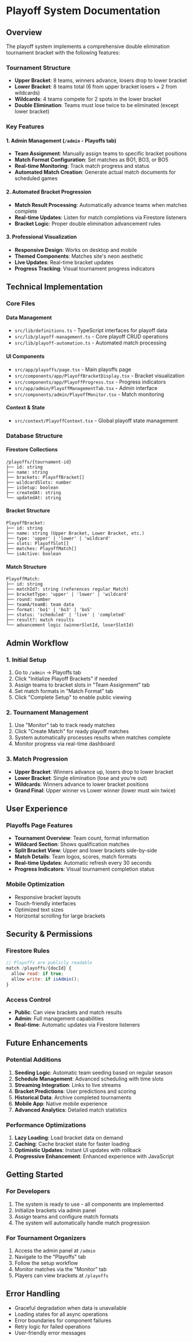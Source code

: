 # Playoff System Documentation

## Overview

The playoff system implements a comprehensive double elimination tournament bracket with the following features:

### Tournament Structure
- **Upper Bracket**: 8 teams, winners advance, losers drop to lower bracket
- **Lower Bracket**: 8 teams total (6 from upper bracket losers + 2 from wildcards)
- **Wildcards**: 4 teams compete for 2 spots in the lower bracket
- **Double Elimination**: Teams must lose twice to be eliminated (except lower bracket)

### Key Features

#### 1. Admin Management (`/admin` - Playoffs tab)
- **Team Assignment**: Manually assign teams to specific bracket positions
- **Match Format Configuration**: Set matches as BO1, BO3, or BO5
- **Real-time Monitoring**: Track match progress and status
- **Automated Match Creation**: Generate actual match documents for scheduled games

#### 2. Automated Bracket Progression
- **Match Result Processing**: Automatically advance teams when matches complete
- **Real-time Updates**: Listen for match completions via Firestore listeners  
- **Bracket Logic**: Proper double elimination advancement rules

#### 3. Professional Visualization
- **Responsive Design**: Works on desktop and mobile
- **Themed Components**: Matches site's neon aesthetic
- **Live Updates**: Real-time bracket updates
- **Progress Tracking**: Visual tournament progress indicators

## Technical Implementation

### Core Files

#### Data Management
- `src/lib/definitions.ts` - TypeScript interfaces for playoff data
- `src/lib/playoff-management.ts` - Core playoff CRUD operations
- `src/lib/playoff-automation.ts` - Automated match processing

#### UI Components
- `src/app/playoffs/page.tsx` - Main playoffs page
- `src/components/app/PlayoffBracketDisplay.tsx` - Bracket visualization
- `src/components/app/PlayoffProgress.tsx` - Progress indicators
- `src/app/admin/PlayoffManagementTab.tsx` - Admin interface
- `src/components/admin/PlayoffMonitor.tsx` - Match monitoring

#### Context & State
- `src/context/PlayoffContext.tsx` - Global playoff state management

### Database Structure

#### Firestore Collections
```
/playoffs/{tournament-id}
├── id: string
├── name: string
├── brackets: PlayoffBracket[]
├── wildcardSlots: number
├── isSetup: boolean
├── createdAt: string
└── updatedAt: string
```

#### Bracket Structure
```
PlayoffBracket:
├── id: string
├── name: string (Upper Bracket, Lower Bracket, etc.)
├── type: 'upper' | 'lower' | 'wildcard'
├── slots: PlayoffSlot[]
├── matches: PlayoffMatch[]
└── isActive: boolean
```

#### Match Structure
```
PlayoffMatch:
├── id: string
├── matchId?: string (references regular Match)
├── bracketType: 'upper' | 'lower' | 'wildcard'
├── round: number
├── teamA/teamB: team data
├── format: 'bo1' | 'bo3' | 'bo5'
├── status: 'scheduled' | 'live' | 'completed'
├── result?: match results
└── advancement logic (winnerSlotId, loserSlotId)
```

## Admin Workflow

### 1. Initial Setup
1. Go to `/admin` → Playoffs tab
2. Click "Initialize Playoff Brackets" if needed
3. Assign teams to bracket slots in "Team Assignment" tab
4. Set match formats in "Match Format" tab
5. Click "Complete Setup" to enable public viewing

### 2. Tournament Management
1. Use "Monitor" tab to track ready matches
2. Click "Create Match" for ready playoff matches
3. System automatically processes results when matches complete
4. Monitor progress via real-time dashboard

### 3. Match Progression
- **Upper Bracket**: Winners advance up, losers drop to lower bracket
- **Lower Bracket**: Single elimination (lose and you're out)
- **Wildcards**: Winners advance to lower bracket positions
- **Grand Final**: Upper winner vs Lower winner (lower must win twice)

## User Experience

### Playoffs Page Features
- **Tournament Overview**: Team count, format information
- **Wildcard Section**: Shows qualification matches
- **Split Bracket View**: Upper and lower brackets side-by-side
- **Match Details**: Team logos, scores, match formats
- **Real-time Updates**: Automatic refresh every 30 seconds
- **Progress Indicators**: Visual tournament completion status

### Mobile Optimization
- Responsive bracket layouts
- Touch-friendly interfaces
- Optimized text sizes
- Horizontal scrolling for large brackets

## Security & Permissions

### Firestore Rules
```javascript
// Playoffs are publicly readable
match /playoffs/{docId} {
  allow read: if true;
  allow write: if isAdmin();
}
```

### Access Control
- **Public**: Can view brackets and match results
- **Admin**: Full management capabilities
- **Real-time**: Automatic updates via Firestore listeners

## Future Enhancements

### Potential Additions
1. **Seeding Logic**: Automatic team seeding based on regular season
2. **Schedule Management**: Advanced scheduling with time slots
3. **Streaming Integration**: Links to live streams
4. **Bracket Predictions**: User predictions and scoring
5. **Historical Data**: Archive completed tournaments
6. **Mobile App**: Native mobile experience
7. **Advanced Analytics**: Detailed match statistics

### Performance Optimizations
1. **Lazy Loading**: Load bracket data on demand
2. **Caching**: Cache bracket state for faster loading
3. **Optimistic Updates**: Instant UI updates with rollback
4. **Progressive Enhancement**: Enhanced experience with JavaScript

## Getting Started

### For Developers
1. The system is ready to use - all components are implemented
2. Initialize brackets via admin panel
3. Assign teams and configure match formats
4. The system will automatically handle match progression

### For Tournament Organizers
1. Access the admin panel at `/admin`
2. Navigate to the "Playoffs" tab
3. Follow the setup workflow
4. Monitor matches via the "Monitor" tab
5. Players can view brackets at `/playoffs`

## Error Handling
- Graceful degradation when data is unavailable
- Loading states for all async operations
- Error boundaries for component failures
- Retry logic for failed operations
- User-friendly error messages
